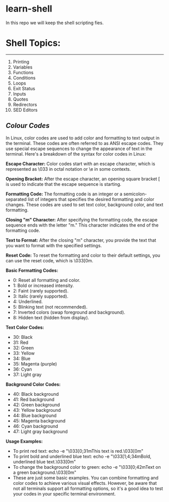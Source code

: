 # learn-shell
In this repo we will keep the shell scripting fies.

# **Shell Topics:**
------------

1. Printing
2. Variables
3. Functions
4. Conditions
5. Loops
6. Exit Status
7. Inputs
8. Quotes
9. Redirectors
10. SED Editors


***Colour Codes***
----------------
In Linux, color codes are used to add color and formatting to text output in the terminal. These codes are often referred to as ANSI escape codes. They use special escape sequences to change the appearance of text in the terminal. Here's a breakdown of the syntax for color codes in Linux:

****Escape Character:**** Color codes start with an escape character, which is represented as \033 in octal notation or \e in some contexts.

****Opening Bracket:**** After the escape character, an opening square bracket [ is used to indicate that the escape sequence is starting.

****Formatting Code:**** The formatting code is an integer or a semicolon-separated list of integers that specifies the desired formatting and color changes. These codes are used to set text color, background color, and text formatting.

****Closing "m" Character:**** After specifying the formatting code, the escape sequence ends with the letter "m." This character indicates the end of the formatting code.

****Text to Format:**** After the closing "m" character, you provide the text that you want to format with the specified settings.

****Reset Code:**** To reset the formatting and color to their default settings, you can use the reset code, which is \033[0m.

****Basic Formatting Codes:****

* 0: Reset all formatting and color.
* 1: Bold or increased intensity.
* 2: Faint (rarely supported).
* 3: Italic (rarely supported).
* 4: Underlined.
* 5: Blinking text (not recommended).
* 7: Inverted colors (swap foreground and background).
* 8: Hidden text (hidden from display).

****Text Color Codes:****

* 30: Black
* 31: Red
* 32: Green
* 33: Yellow
* 34: Blue
* 35: Magenta (purple)
* 36: Cyan
* 37: Light gray

****Background Color Codes:****

* 40: Black background
* 41: Red background
* 42: Green background
* 43: Yellow background
* 44: Blue background
* 45: Magenta background
* 46: Cyan background
* 47: Light gray background

****Usage Examples:****

* To print red text: echo -e "\033[0;31mThis text is red.\033[0m"
* To print bold and underlined blue text: echo -e "\033[1;4;34mBold, underlined blue text.\033[0m"
* To change the background color to green: echo -e "\033[0;42mText on a green background.\033[0m"
* These are just some basic examples. You can combine formatting and color codes to achieve various visual effects. However, be aware that not all terminals support all formatting options, so it's a good idea to test your codes in your specific terminal environment.